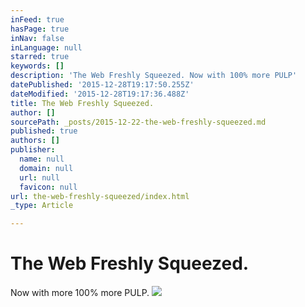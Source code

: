 ```yaml
---
inFeed: true
hasPage: true
inNav: false
inLanguage: null
starred: true
keywords: []
description: 'The Web Freshly Squeezed. Now with 100% more PULP'
datePublished: '2015-12-28T19:17:50.255Z'
dateModified: '2015-12-28T19:17:36.488Z'
title: The Web Freshly Squeezed.
author: []
sourcePath: _posts/2015-12-22-the-web-freshly-squeezed.md
published: true
authors: []
publisher:
  name: null
  domain: null
  url: null
  favicon: null
url: the-web-freshly-squeezed/index.html
_type: Article

---
```

# The Web Freshly Squeezed.

Now with more 100% more PULP. ![](https://the-grid-user-content.s3-us-west-2.amazonaws.com/37e316fd-4f3b-4bde-bc24-8d984f070545.png)
